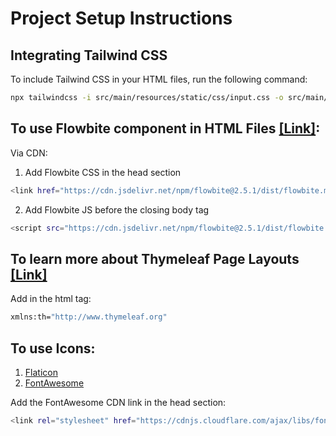 # Project Setup Instructions

## Integrating Tailwind CSS

To include Tailwind CSS in your HTML files, run the following command:

```bash
npx tailwindcss -i src/main/resources/static/css/input.css -o src/main/resources/static/css/output.css --watch
```

## To use Flowbite component in HTML Files [[Link]](https://flowbite.com/):

Via CDN:
1) Add Flowbite CSS in the head section
```bash
<link href="https://cdn.jsdelivr.net/npm/flowbite@2.5.1/dist/flowbite.min.css" rel="stylesheet" />
```

2) Add Flowbite JS before the closing body tag
```bash
<script src="https://cdn.jsdelivr.net/npm/flowbite@2.5.1/dist/flowbite.min.js"></script>
```  

## To learn more about Thymeleaf Page Layouts [[Link]](https://www.thymeleaf.org/doc/articles/layouts.html) 

Add in the html tag:
```bash
xmlns:th="http://www.thymeleaf.org"
```

## To use Icons:
1) [Flaticon](https://www.flaticon.com/search)
2) [FontAwesome](https://fontawesome.com/search)
   
Add the FontAwesome CDN link in the head section:
```bash
<link rel="stylesheet" href="https://cdnjs.cloudflare.com/ajax/libs/font-awesome/6.6.0/css/all.min.css" integrity="sha512-Kc323vGBEqzTmouAECnVceyQqyqdsSiqLQISBL29aUW4U/M7pSPA/gEUZQqv1cwx4OnYxTxve5UMg5GT6L4JJg==" crossorigin="anonymous" referrerpolicy="no-referrer" />
```
